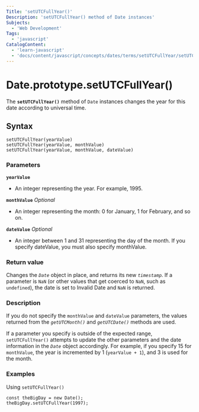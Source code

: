 ```yaml
---
Title: 'setUTCFullYear()'
Description: 'setUTCFullYear() method of Date instances'
Subjects:
  - 'Web Development'
Tags:
  - 'javascript'
CatalogContent:
  - 'learn-javascript'
  - 'docs/content/javascript/concepts/dates/terms/setUTCFullYear/setUTCFullYear.md'
---
```


# Date.prototype.setUTCFullYear()

The **`setUTCFullYear()`** method of `Date` instances changes the year for this date according to universal time.

## Syntax

```
setUTCFullYear(yearValue)
setUTCFullYear(yearValue, monthValue)
setUTCFullYear(yearValue, monthValue, dateValue)
```

### Parameters

**`yearValue`**
- An integer representing the year. For example, 1995.

**`monthValue`** *Optional*
- An integer representing the month: 0 for January, 1 for February, and so on.

**`dateValue`** *Optional*
- An integer between 1 and 31 representing the day of the month. If you specify dateValue, you must also specify monthValue.


### Return value

Changes the *`Date`* object in place, and returns its new *`timestamp`*. If a parameter is `NaN` (or other values that get coerced to `NaN`, such as `undefined`), the date is set to Invalid Date and `NaN` is returned.


### Description

If you do not specify the `monthValue` and `dateValue` parameters, the values returned from the *`getUTCMonth()`* and *`getUTCDate()`* methods are used.

If a parameter you specify is outside of the expected range, `setUTCFullYear()` attempts to update the other parameters and the date information in the *`Date`* object accordingly. For example, if you specify 15 for `monthValue`, the year is incremented by 1 (`yearValue + 1`), and 3 is used for the month.


### Examples

Using `setUTCFullYear()`

```
const theBigDay = new Date();
theBigDay.setUTCFullYear(1997);
```